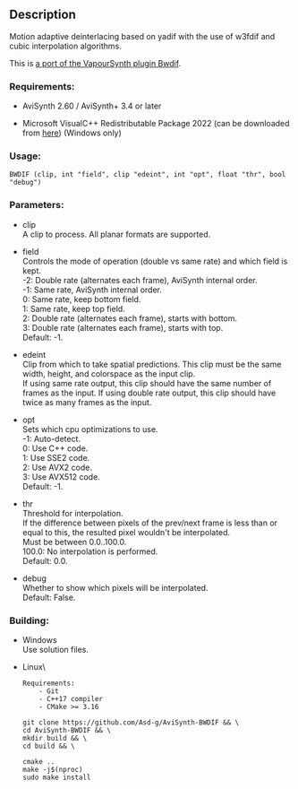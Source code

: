 ## Description

Motion adaptive deinterlacing based on yadif with the use of w3fdif and cubic interpolation algorithms.

This is [a port of the VapourSynth plugin Bwdif](https://github.com/HomeOfVapourSynthEvolution/VapourSynth-Bwdif).

### Requirements:

- AviSynth 2.60 / AviSynth+ 3.4 or later

- Microsoft VisualC++ Redistributable Package 2022 (can be downloaded from [here](https://github.com/abbodi1406/vcredist/releases)) (Windows only)

### Usage:

```
BWDIF (clip, int "field", clip "edeint", int "opt", float "thr", bool "debug")
```

### Parameters:

- clip\
    A clip to process. All planar formats are supported.

- field\
    Controls the mode of operation (double vs same rate) and which field is kept.\
    -2: Double rate (alternates each frame), AviSynth internal order.\
    -1: Same rate, AviSynth internal order.\
    0: Same rate, keep bottom field.\
    1: Same rate, keep top field.\
    2: Double rate (alternates each frame), starts with bottom.\
    3: Double rate (alternates each frame), starts with top.\
    Default: -1.

- edeint\
    Clip from which to take spatial predictions. This clip must be the same width, height, and colorspace as the input clip.\
    If using same rate output, this clip should have the same number of frames as the input. If using double rate output, this clip should have twice as many frames as the input.

- opt\
    Sets which cpu optimizations to use.\
    -1: Auto-detect.\
    0: Use C++ code.\
    1: Use SSE2 code.\
    2: Use AVX2 code.\
    3: Use AVX512 code.\
    Default: -1.

- thr\
    Threshold for interpolation.\
    If the difference between pixels of the prev/next frame is less than or equal to this, the resulted pixel wouldn't be interpolated.\
    Must be between 0.0..100.0.\
    100.0: No interpolation is performed.\
    Default: 0.0.

- debug\
    Whether to show which pixels will be interpolated.\
    Default: False.

### Building:

- Windows\
    Use solution files.

- Linux\
    ```
    Requirements:
        - Git
        - C++17 compiler
        - CMake >= 3.16
    ```
    ```
    git clone https://github.com/Asd-g/AviSynth-BWDIF && \
    cd AviSynth-BWDIF && \
    mkdir build && \
    cd build && \

    cmake ..
    make -j$(nproc)
    sudo make install
    ```
